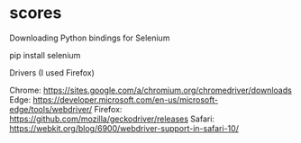 # scores

Downloading Python bindings for Selenium

pip install selenium

Drivers (I used Firefox)

Chrome:	  https://sites.google.com/a/chromium.org/chromedriver/downloads
Edge:	    https://developer.microsoft.com/en-us/microsoft-edge/tools/webdriver/
Firefox:	https://github.com/mozilla/geckodriver/releases
Safari:	  https://webkit.org/blog/6900/webdriver-support-in-safari-10/
